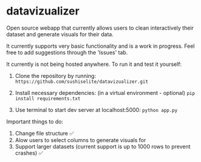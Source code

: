 # datavizualizer
Open source webapp that currently allows users to clean interactively their dataset and generate visuals for their data.

It currently supports very basic functionality and is a work in progress. Feel free to add suggestions through the 'Issues' tab.

It currently is not being hosted anywhere. To run it and test it yourself:

1. Clone the repository by running:
   ```https://github.com/sushiselite/datavizualizer.git```

2. Install necessary dependencies: (in a virtual environment - optional)
   ```pip install requirements.txt```

3. Use terminal to start dev server at localhost:5000:
   ```python app.py```

Important things to do:
1. Change file structure ✅
2. Alow users to select columns to generate visuals for
3. Support larger datasets (current support is up to 1000 rows to prevent crashes) ✅
